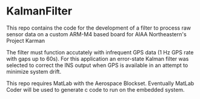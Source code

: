 # KalmanFilter

This repo contains the code for the development of a filter to process raw sensor data on a custom ARM-M4 based board for AIAA Northeastern's Project Karman

The filter must function accutately with infrequent GPS data (1 Hz GPS rate with gaps up to 60s). For this application an error-state Kalman filter was selected to correct the INS output when GPS is available in an attempt to minimize system drift.

This repo requires MatLab with the Aerospace Blockset. Eventually MatLab Coder will be used to generate c code to run on the embedded system.
